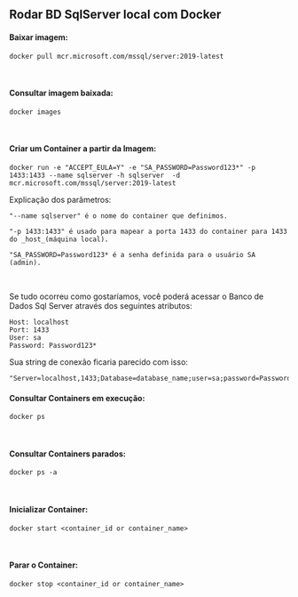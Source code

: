 ## Rodar BD SqlServer local com Docker

#### Baixar imagem:

```
docker pull mcr.microsoft.com/mssql/server:2019-latest
```

<br>

#### Consultar imagem baixada:

```
docker images
```

<br>

#### Criar um Container a partir da Imagem:
```
docker run -e "ACCEPT_EULA=Y" -e "SA_PASSWORD=Password123*" -p 1433:1433 --name sqlserver -h sqlserver  -d mcr.microsoft.com/mssql/server:2019-latest
```

Explicação dos parâmetros: 

```
"--name sqlserver" é o nome do container que definimos.

"-p 1433:1433" é usado para mapear a porta 1433 do container para 1433 do _host_(máquina local).  

"SA_PASSWORD=Password123* é a senha definida para o usuário SA (admin).
```

<br>

Se tudo ocorreu como gostaríamos, você poderá acessar o Banco de Dados Sql Server através dos seguintes atributos:
```
Host: localhost
Port: 1433
User: sa
Password: Password123*
``` 

Sua string de conexão ficaria parecido com isso:
```
"Server=localhost,1433;Database=database_name;user=sa;password=Password123*"; 
```


#### Consultar Containers em execução:
```
docker ps 
```

<br>

#### Consultar Containers parados:
```
docker ps -a
```

<br>

#### Inicializar Container:
```
docker start <container_id or container_name>
```

<br>


#### Parar o Container:
```
docker stop <container_id or container_name>
```

